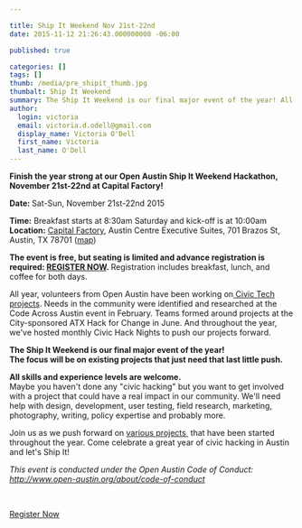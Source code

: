 ```yaml
---

title: Ship It Weekend Nov 21st-22nd
date: 2015-11-12 21:26:43.000000000 -06:00

published: true

categories: []
tags: []
thumb: /media/pre_shipit_thumb.jpg
thumbalt: Ship It Weekend
summary: The Ship It Weekend is our final major event of the year! All skill levels are welcomed as we focus on existing projects that need that last little push.
author:
  login: victoria
  email: victoria.d.odell@gmail.com
  display_name: Victoria O'Dell
  first_name: Victoria
  last_name: O'Dell
---
```

<p><strong>Finish the year strong at our Open Austin Ship It Weekend Hackathon, November 21st-22nd at Capital Factory!</strong></p>
<p><strong>Date: </strong>Sat-Sun, November 21st-22nd 2015</p>
<p><strong>Time:</strong> Breakfast starts at 8:30am Saturday and kick-off is at 10:00am<br />
<strong>Location:</strong> <a href="http://capitalfactory.com/events/open-austin-finish-up-weekend/" target="_blank">Capital Factory</a>, Austin Centre Executive Suites, 701 Brazos St, Austin, TX 78701 (<a href="https://goo.gl/maps/SYPmwf5d3zJ2" target="_blank">map</a>)</p>
<p><strong>The event is free, but seating is limited and advance registration is required: <a href="https://www.eventbrite.com/e/open-austin-ship-it-weekend-tickets-19110607341" target="_blank">REGISTER NOW</a>. </strong>Registration includes breakfast, lunch, and coffee for both days.</p>
<p>All year, volunteers from Open Austin have been working on<a title="Gihub issues" href="https://github.com/open-austin/project-ideas" rel="nofollow"> Civic Tech projects</a>. Needs in the community were identified and researched at the Code Across Austin event in February. Teams formed around projects at the City-sponsored ATX Hack for Change in June. And throughout the year, we've hosted monthly Civic Hack Nights to push our projects forward.</p>
<p><strong>The Ship It Weekend is our final major event of the year!</strong><br />
<strong>The focus will be on existing projects that just need that last little push.</strong></p>
<p><strong>All skills and experience levels are welcome.<br />
</strong>Maybe you haven't done any "civic hacking" but you want to get involved with a project that could have a real impact in our community. We'll need help with design, development, user testing, field research, marketing, photography, writing, policy expertise and probably more.</p>
<p>Join us as we push forward on <a href="https://github.com/open-austin/project-ideas/issues" target="_blank">various projects </a> that have been started throughout the year. Come celebrate a great year of civic hacking in Austin and let's Ship It!</p>
<p><em>This event is conducted under the Open Austin Code of Conduct: <a href="http://www.open-austin.org/about/code-of-conduct" rel="nofollow">http://www.open-austin.org/about/code-of-conduct</a></em></p>
<p>&nbsp;</p>
<p><a href="https://www.eventbrite.com/e/open-austin-ship-it-weekend-tickets-19110607341" target="_blank">Register Now</a></p>
